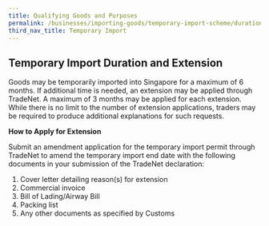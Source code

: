 ```yaml
---
title: Qualifying Goods and Purposes
permalink: /businesses/importing-goods/temporary-import-scheme/duration-and-extension
third_nav_title: Temporary Import 
---
```


## Temporary Import Duration and Extension

Goods may be temporarily imported into Singapore for a maximum of 6 months. If additional time is needed, an extension may be applied through TradeNet. A maximum of 3 months may be applied for each extension. While there is no limit to the number of extension applications, traders may be required to produce additional explanations for such requests.

**How to Apply for Extension**

Submit an amendment application for the temporary import permit through TradeNet to amend the temporary import end date with the following documents in your submission of the TradeNet declaration:

1.  Cover letter detailing reason(s) for extension
2.  Commercial invoice
3.  Bill of Lading/Airway Bill
4.  Packing list
5.  Any other documents as specified by Customs
